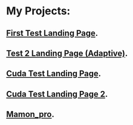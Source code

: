 # My Projects:

## [First Test Landing Page](http://R0dionix.github.io/Test_1_Landing_Page "Click").

## [Test 2 Landing Page (Adaptive)](https://r0dionix.github.io/Test_1_Landing_Page_1.2 "Click").

## [Cuda Test Landing Page](https://r0dionix.github.io/Cuda%20Test%20Landing%20Page/ "Click").

## [Cuda Test Landing Page 2](https://r0dionix.github.io/Cuda_Test_Landing_Page_2/ "Click").

## [Mamon_pro](https://r0dionix.github.io/mamon_pro/ "Click").

